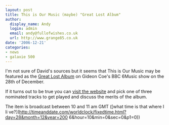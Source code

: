 ```yaml
---
layout: post
title: This is Our Music (maybe) "Great Lost Album"
author:
  display_name: Andy
  login: admin
  email: andy@fullofwishes.co.uk
  url: http://www.grange85.co.uk
date: '2006-12-21'
categories:
- news
- galaxie 500
---
```

I'm not sure of David's sources but it seems that This is Our Music may be
featured as the [Great Lost
Album](https://web.archive.org/web/20061221+/http://www.bbc.co.uk/6music/shows/gideon_coe/gla.shtml) on Gideon Coe's
BBC 6Music show on the 28th of December.

If it turns out to be true you can [visit the
website](https://web.archive.org/web/20061221+/http://www.bbc.co.uk/6music/shows/gideon_coe/gla.shtml) and pick one
of three nominated tracks to get played and discuss the merits of the album.

The item is broadcast between 10 and 11 am GMT ([what time is that where I li
ve?](http://timeanddate.com/worldclock/fixedtime.html?day=28&month=12&year=200
6&hour=10&min=0&sec=0&p1=0))



